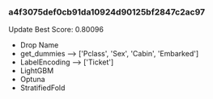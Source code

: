 ### a4f3075def0cb91da10924d90125bf2847c2ac97
Update Best Score: 0.80096

- Drop Name
- get_dummies --> ['Pclass', 'Sex', 'Cabin', 'Embarked']
- LabelEncoding --> ['Ticket']
- LightGBM
- Optuna
- StratifiedFold
